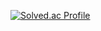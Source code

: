 [![Solved.ac Profile](http://mazassumnida.wtf/api/generate_badge?boj=rhseung)](https://solved.ac/rhseung)